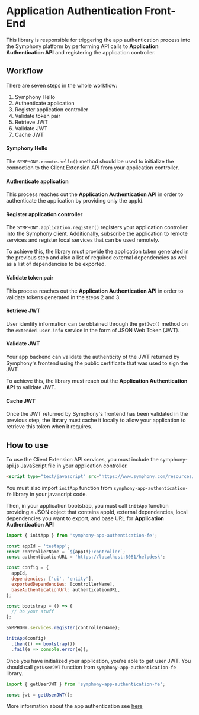# Application Authentication Front-End

This library is responsible for triggering the app authentication process into the Symphony platform by performing API
calls to **Application Authentication API** and registering the application controller.

## Workflow
There are seven steps in the whole workflow:

1. Symphony Hello
2. Authenticate application
3. Register application controller
4. Validate token pair
5. Retrieve JWT
6. Validate JWT
7. Cache JWT

#### Symphony Hello

The `SYMPHONY.remote.hello()` method should be used to initialize the connection to the Client Extension API from your application controller.

#### Authenticate application

This process reaches out the **Application Authentication API** in order to authenticate the application by providing
only the appId.

#### Register application controller

The `SYMPHONY.application.register()` registers your application controller into the Symphony client. Additionally,
subscribe the application to remote services and register local services that can be used remotely.

To achieve this, the library must provide the application token generated in the previous step and also a list of
required external dependencies as well as a list of dependencies to be exported.

#### Validate token pair

This process reaches out the **Application Authentication API** in order to validate tokens generated in the steps 2
and 3.

#### Retrieve JWT

User identity information can be obtained through the `getJwt()` method on the `extended-user-info` service
in the form of JSON Web Token (JWT).

#### Validate JWT

Your app backend can validate the authenticity of the JWT returned by Symphony's frontend using the public certificate that was used to sign the JWT.

To achieve this, the library must reach out the **Application Authentication API** to validate JWT.

#### Cache JWT

Once the JWT returned by Symphony's frontend has been validated in the previous step, the library must cache it
locally to allow your application to retrieve this token when it requires.

## How to use

To use the Client Extension API services, you must include the symphony-api.js JavaScript file in your application controller.

```html
<script type="text/javascript" src="https://www.symphony.com/resources/api/v1.0/symphony-api.js" charset="utf-8"></script>
```

You must also import `initApp` function from `symphony-app-authentication-fe` library in your javascript code.

Then, in your application bootstrap, you must call `initApp` function providing a JSON object that contains appId,
external dependencies, local dependencies you want to export, and base URL for **Application Authentication API**

```javascript
import { initApp } from 'symphony-app-authentication-fe';

const appId = 'testapp';
const controllerName = `${appId}:controller`;
const authenticationURL = 'https://localhost:8081/helpdesk';

const config = {
  appId,
  dependencies: ['ui', 'entity'],
  exportedDependencies: [controllerName],
  baseAuthenticationUrl: authenticationURL,
};

const bootstrap = () => {
  // Do your stuff
};

SYMPHONY.services.register(controllerName);

initApp(config)
  .then(() => bootstrap())
  .fail(e => console.error(e));
```

Once you have initialized your application, you're able to get user JWT. You should call `getUserJWT` function
from `symphony-app-authentication-fe` library.

```javascript
import { getUserJWT } from 'symphony-app-authentication-fe';

const jwt = getUserJWT();
```

More information about the app authentication see [here](https://extension-api.symphony.com/docs/application-authentication)


